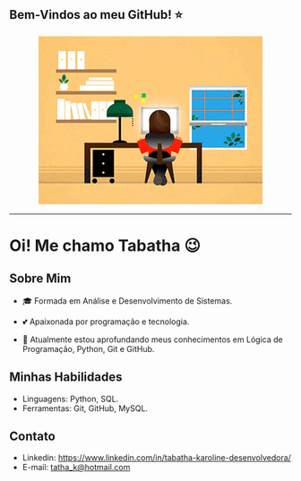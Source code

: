 ## Bem-Vindos ao meu GitHub! ⭐


<p align="center"><img src="img/imagemGif.gif" alt="Imagem codando dia e noite"></p>

----



# Oi! Me chamo Tabatha 😉

## Sobre Mim
 - 🎓 Formada em Análise e Desenvolvimento de Sistemas.

 - 💕 Apaixonada por programação e tecnologia.

 - 📒  Atualmente estou aprofundando meus conhecimentos em Lógica de Programação, Python, Git e GitHub.

## Minhas Habilidades
- Linguagens: Python, SQL.
- Ferramentas: Git, GitHub, MySQL.




## Contato
 - Linkedin: https://www.linkedin.com/in/tabatha-karoline-desenvolvedora/
 - E-mail: tatha_k@hotmail.com


